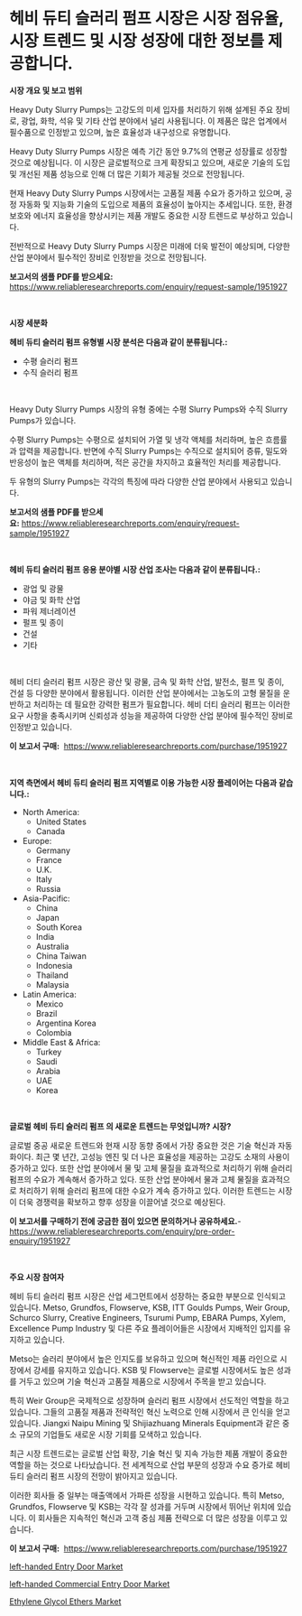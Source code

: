 <p><h1>헤비 듀티 슬러리 펌프 시장은 시장 점유율, 시장 트렌드 및 시장 성장에 대한 정보를 제공합니다.</h1></p><p><strong>시장 개요 및 보고 범위</strong></p>
<p><p>Heavy Duty Slurry Pumps는 고강도의 미세 입자를 처리하기 위해 설계된 주요 장비로, 광업, 화학, 석유 및 기타 산업 분야에서 널리 사용됩니다. 이 제품은 많은 업계에서 필수품으로 인정받고 있으며, 높은 효율성과 내구성으로 유명합니다.</p><p>Heavy Duty Slurry Pumps 시장은 예측 기간 동안 9.7%의 연평균 성장률로 성장할 것으로 예상됩니다. 이 시장은 글로벌적으로 크게 확장되고 있으며, 새로운 기술의 도입 및 개선된 제품 성능으로 인해 더 많은 기회가 제공될 것으로 전망됩니다.</p><p>현재 Heavy Duty Slurry Pumps 시장에서는 고품질 제품 수요가 증가하고 있으며, 공정 자동화 및 지능화 기술의 도입으로 제품의 효율성이 높아지는 추세입니다. 또한, 환경 보호와 에너지 효율성을 향상시키는 제품 개발도 중요한 시장 트렌드로 부상하고 있습니다.</p><p>전반적으로 Heavy Duty Slurry Pumps 시장은 미래에 더욱 발전이 예상되며, 다양한 산업 분야에서 필수적인 장비로 인정받을 것으로 전망됩니다.</p></p>
<p><strong>보고서의 샘플 PDF를 받으세요:</strong> <a href="https://www.reliableresearchreports.com/enquiry/request-sample/1951927">https://www.reliableresearchreports.com/enquiry/request-sample/1951927</a></p>
<p>&nbsp;</p>
<p><strong>시장 세분화</strong></p>
<p><strong>헤비 듀티 슬러리 펌프 유형별 시장 분석은 다음과 같이 분류됩니다.:</strong></p>
<p><ul><li>수평 슬러리 펌프</li><li>수직 슬러리 펌프</li></ul></p>
<p>&nbsp;</p>
<p><p>Heavy Duty Slurry Pumps 시장의 유형 중에는 수평 Slurry Pumps와 수직 Slurry Pumps가 있습니다. </p><p>수평 Slurry Pumps는 수평으로 설치되어 가열 및 냉각 액체를 처리하며, 높은 흐름률과 압력을 제공합니다. 반면에 수직 Slurry Pumps는 수직으로 설치되어 증류, 밀도와 반응성이 높은 액체를 처리하며, 적은 공간을 차지하고 효율적인 처리를 제공합니다. </p><p>두 유형의 Slurry Pumps는 각각의 특징에 따라 다양한 산업 분야에서 사용되고 있습니다.</p></p>
<p><strong>보고서의 샘플 PDF를 받으세요:</strong>&nbsp;<a href="https://www.reliableresearchreports.com/enquiry/request-sample/1951927">https://www.reliableresearchreports.com/enquiry/request-sample/1951927</a></p>
<p>&nbsp;</p>
<p><strong> 헤비 듀티 슬러리 펌프 응용 분야별 시장 산업 조사는 다음과 같이 분류됩니다.:</strong></p>
<p><ul><li>광업 및 광물</li><li>야금 및 화학 산업</li><li>파워 제너레이션</li><li>펄프 및 종이</li><li>건설</li><li>기타</li></ul></p>
<p>&nbsp;</p>
<p><p>헤비 더티 슬러리 펌프 시장은 광산 및 광물, 금속 및 화학 산업, 발전소, 펄프 및 종이, 건설 등 다양한 분야에서 활용됩니다. 이러한 산업 분야에서는 고농도의 고형 물질을 운반하고 처리하는 데 필요한 강력한 펌프가 필요합니다. 헤비 더티 슬러리 펌프는 이러한 요구 사항을 충족시키며 신뢰성과 성능을 제공하여 다양한 산업 분야에 필수적인 장비로 인정받고 있습니다.</p></p>
<p><strong>이 보고서 구매:</strong>&nbsp; <a href="https://www.reliableresearchreports.com/purchase/1951927">https://www.reliableresearchreports.com/purchase/1951927</a></p>
<p>&nbsp;</p>
<p><strong>지역 측면에서 헤비 듀티 슬러리 펌프 지역별로 이용 가능한 시장 플레이어는 다음과 같습니다.:</strong></p>
<p><ul>
    <li>
        North America:
        <ul>
            <li>United States</li>
            <li>Canada</li>
        </ul>
    </li>
    <li>
        Europe:
        <ul>
            <li>Germany</li>
            <li>France</li>
            <li>U.K.</li>
            <li>Italy</li>
            <li>Russia</li>
        </ul>
    </li>
    <li>
        Asia-Pacific:
        <ul>
            <li>China</li>
            <li>Japan</li>
            <li>South Korea</li>
            <li>India</li>
            <li>Australia</li>
            <li>China Taiwan</li>
            <li>Indonesia</li>
            <li>Thailand</li>
            <li>Malaysia</li>
        </ul>
    </li>
    <li>
        Latin America:
        <ul>
            <li>Mexico</li>
            <li>Brazil</li>
            <li>Argentina Korea</li>
            <li>Colombia</li>
        </ul>
    </li>
    <li>
        Middle East & Africa:
        <ul>
            <li>Turkey</li>
            <li>Saudi</li>
            <li>Arabia</li>
            <li>UAE</li>
            <li>Korea</li>
        </ul>
    </li>
    </ul></p>
<p>&nbsp;</p>
<p><strong>글로벌 헤비 듀티 슬러리 펌프 의 새로운 트렌드는 무엇입니까? 시장?</strong></p>
<p><p>글로벌 중공 새로운 트렌드와 현재 시장 동향 중에서 가장 중요한 것은 기술 혁신과 자동화이다. 최근 몇 년간, 고성능 엔진 및 더 나은 효율성을 제공하는 고강도 소재의 사용이 증가하고 있다. 또한 산업 분야에서 물 및 고체 물질을 효과적으로 처리하기 위해 슬러리 펌프의 수요가 계속해서 증가하고 있다. 또한 산업 분야에서 물과 고체 물질을 효과적으로 처리하기 위해 슬러리 펌프에 대한 수요가 계속 증가하고 있다. 이러한 트렌드는 시장이 더욱 경쟁력을 확보하고 향후 성장을 이끌어낼 것으로 예상된다.</p></p>
<p><strong>이 보고서를 구매하기 전에 궁금한 점이 있으면 문의하거나 공유하세요.</strong>- <a href="https://www.reliableresearchreports.com/enquiry/pre-order-enquiry/1951927">https://www.reliableresearchreports.com/enquiry/pre-order-enquiry/1951927</a></p>
<p>&nbsp;</p>
<p><strong>주요 시장 참여자</strong></p>
<p><p>헤비 듀티 슬러리 펌프 시장은 산업 세그먼트에서 성장하는 중요한 부분으로 인식되고 있습니다. Metso, Grundfos, Flowserve, KSB, ITT Goulds Pumps, Weir Group, Schurco Slurry, Creative Engineers, Tsurumi Pump, EBARA Pumps, Xylem, Excellence Pump Industry 및 다른 주요 플레이어들은 시장에서 지배적인 입지를 유지하고 있습니다.</p><p>Metso는 슬러리 분야에서 높은 인지도를 보유하고 있으며 혁신적인 제품 라인으로 시장에서 강세를 유지하고 있습니다. KSB 및 Flowserve는 글로벌 시장에서도 높은 성과를 거두고 있으며 기술 혁신과 고품질 제품으로 시장에서 주목을 받고 있습니다.</p><p>특히 Weir Group은 국제적으로 성장하며 슬러리 펌프 시장에서 선도적인 역할을 하고 있습니다. 그들의 고품질 제품과 전략적인 혁신 노력으로 인해 시장에서 큰 인식을 얻고 있습니다. Jiangxi Naipu Mining 및 Shijiazhuang Minerals Equipment과 같은 중소 규모의 기업들도 새로운 시장 기회를 모색하고 있습니다.</p><p>최근 시장 트렌드로는 글로벌 산업 확장, 기술 혁신 및 지속 가능한 제품 개발이 중요한 역할을 하는 것으로 나타났습니다. 전 세계적으로 산업 부문의 성장과 수요 증가로 헤비 듀티 슬러리 펌프 시장의 전망이 밝아지고 있습니다.</p><p>이러한 회사들 중 일부는 매출액에서 가파른 성장을 시현하고 있습니다. 특히 Metso, Grundfos, Flowserve 및 KSB는 각각 잘 성과를 거두며 시장에서 뛰어난 위치에 있습니다. 이 회사들은 지속적인 혁신과 고객 중심 제품 전략으로 더 많은 성장을 이루고 있습니다.</p></p>
<p><strong>이 보고서 구매:</strong>&nbsp;&nbsp;<a href="https://www.reliableresearchreports.com/purchase/1951927">https://www.reliableresearchreports.com/purchase/1951927</a></p>
<p><p><a href="https://view.publitas.com/reportprime-1/left-handed-entry-door-market-provides-a-comprehensive-analysis-including-a-macro-overview-of-the-market-as-well-as-micro-details-such-as-market-size-and-competitive-landscape/">left-handed Entry Door Market</a></p><p><a href="https://view.publitas.com/reportprime-1/left-handed-commercial-entry-door-market-offers-provide-insightful-data-for-the-time-period-from-2023-to-2030-and-also-provide-analysis-based-on-application-type-and-region/">left-handed Commercial Entry Door Market</a></p><p><a href="https://github.com/Glendatilghmankmgz0rbhwpy/Market-Research-Report-List-1/blob/main/ethylene-glycol-ethers-market.md">Ethylene Glycol Ethers Market</a></p></p>
